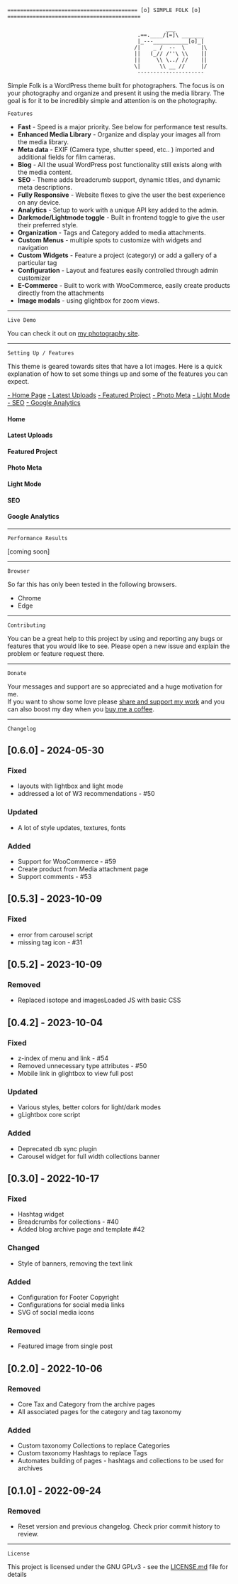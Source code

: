     ========================================= [o] SIMPLE FOLK [o] ==========================================

                                                      ___
                                             .==.____/[=]\ _______
                                             |_---___________[o]_|
                                            /|    _ /  --  \     |\
                                            ||   (_// /''\ \\    ||
                                            ||     \\ \../ //    ||
                                            \|      \\ __ //     |/
                                             ---------------------

Simple Folk is a WordPress theme built for photographers.
The focus is on your photography and organize and present it using the media library.
The goal is for it to be incredibly simple and attention is on the photography.

    Features

-   **Fast** - Speed is a major priority. See below for performance test results.
-   **Enhanced Media Library** - Organize and display your images all from the media library.
-   **Meta data** - EXIF (Camera type, shutter speed, etc.. ) imported and additional fields for film cameras.
-   **Blog** - All the usual WordPress post functionality still exists along with the media content.
-   **SEO** - Theme adds breadcrumb support, dynamic titles, and dynamic meta descriptions.
-   **Fully Responsive** - Website flexes to give the user the best experience on any device.
-   **Analytics** - Setup to work with a unique API key added to the admin.
-   **Darkmode/Lightmode toggle** - Built in frontend toggle to give the user their preferred style.
-   **Organization** - Tags and Category added to media attachments.
-   **Custom Menus** - multiple spots to customize with widgets and navigation
-   **Custom Widgets** - Feature a project (category) or add a gallery of a particular tag
-   **Configuration** - Layout and features easily controlled through admin customizer
-   **E-Commerce** - Built to work with WooCommerce, easily create products directly from the attachments
-   **Image modals** - using glightbox for zoom views.

---

    Live Demo

You can check it out on [my photography site](https://www.folkphotography.com).

---

    Setting Up / Features

This theme is geared towards sites that have a lot images. Here is a quick explanation of how to set some things up and
some of the features you can expect.

[- Home Page](#home)
[- Latest Uploads](#latest-uploads)
[- Featured Project](#featured-project)
[- Photo Meta](#photo-meta)
[- Light Mode](#light-mode)
[- SEO](#seo)
[- Google Analytics](#google-analytics)

#### Home

#### Latest Uploads

#### Featured Project

#### Photo Meta

#### Light Mode

#### SEO

#### Google Analytics

---

    Performance Results

[coming soon]

---

    Browser

So far this has only been tested in the following browsers.

-   Chrome
-   Edge

---

    Contributing

You can be a great help to this project by using and reporting any bugs or features that you would like to see.
Please open a new issue and explain the problem or feature request there.

---

    Donate

Your messages and support are so appreciated and a huge motivation for me.  
If you want to show some love please [share and support my work](https://folkphotography.com) and
you can also boost my day when you [buy me a coffee](https://www.buymeacoffee.com/folkphotography).

---

    Changelog

## [0.6.0] - 2024-05-30

### Fixed

-   layouts with lightbox and light mode
-   addressed a lot of W3 recommendations - #50

### Updated

-   A lot of style updates, textures, fonts

### Added

-   Support for WooCommerce - #59
-   Create product from Media attachment page
-   Support comments - #53

## [0.5.3] - 2023-10-09

### Fixed

-   error from carousel script
-   missing tag icon - #31

## [0.5.2] - 2023-10-09

### Removed

-   Replaced isotope and imagesLoaded JS with basic CSS

## [0.4.2] - 2023-10-04

### Fixed

-   z-index of menu and link - #54
-   Removed unnecessary type attributes - #50
-   Mobile link in glightbox to view full post

### Updated

-   Various styles, better colors for light/dark modes
-   gLightbox core script

### Added

-   Deprecated db sync plugin
-   Carousel widget for full width collections banner

## [0.3.0] - 2022-10-17

### Fixed

-   Hashtag widget
-   Breadcrumbs for collections - #40
-   Added blog archive page and template #42

### Changed

-   Style of banners, removing the text link

### Added

-   Configuration for Footer Copyright
-   Configurations for social media links
-   SVG of social media icons

### Removed

-   Featured image from single post

## [0.2.0] - 2022-10-06

### Removed

-   Core Tax and Category from the archive pages
-   All associated pages for the category and tag taxonomy

### Added

-   Custom taxonomy Collections to replace Categories
-   Custom taxonomy Hashtags to replace Tags
-   Automates building of pages - hashtags and collections to be used for archives

## [0.1.0] - 2022-09-24

### Removed

-   Reset version and previous changelog. Check prior commit history to review.

---

    License

This project is licensed under the GNU GPLv3 - see the [LICENSE.md](LICENSE.md) file for details
